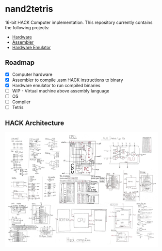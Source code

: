 # nand2tetris
16-bit HACK Computer implementation. This repository currently contains the following projects:
- [Hardware](./hardware/README.md)
- [Assembler](./assembler/README.md)
- [Hardware Emulator](./hardware_emulator/README.md)

## Roadmap
- [x] Computer hardware
- [x] Assembler to compile .asm HACK instructions to binary
- [x] Hardware emulator to run compiled binaries
- [ ] WIP - Virtual machine above assembly language
- [ ] OS
- [ ] Compiler
- [ ] Tetris

## HACK Architecture
![hardware achitecture](./hardware/hardwareArchitecture.jpg)

